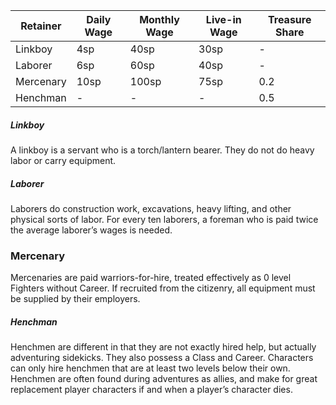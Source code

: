 
| Retainer  | Daily Wage | Monthly Wage | Live-in Wage | Treasure Share |
| --------- | ---------- | ------------ | ------------ | -------------- |
| Linkboy   | 4sp        | 40sp         | 30sp         | -              |
| Laborer   | 6sp        | 60sp         | 40sp         | -              |
| Mercenary | 10sp       | 100sp        | 75sp         | 0.2            |
| Henchman  | -          | -            | -            | 0.5            |
##### Linkboy
A linkboy is a servant who is a torch/lantern bearer. They do not do heavy labor or carry equipment.
##### Laborer
Laborers do construction work, excavations, heavy lifting, and other physical sorts of labor. For every ten laborers, a foreman who is paid twice the average laborer’s wages is needed.
### Mercenary
Mercenaries are paid warriors-for-hire, treated effectively as 0 level Fighters without Career. If recruited from the citizenry, all equipment must be supplied by their employers.
##### Henchman
Henchmen are different in that they are not exactly hired help, but actually adventuring sidekicks. They also possess a Class and Career. Characters can only hire henchmen that are at least two levels below their own. Henchmen are often found during adventures as allies, and make for great replacement player characters if and when a player’s character dies.